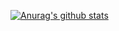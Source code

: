 [![Anurag's github stats](https://github-readme-stats.vercel.app/api?username=kimakjun)](https://github.com/anuraghazra/github-readme-stats)

